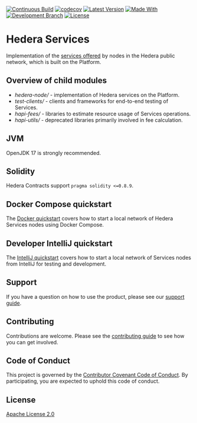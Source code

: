 [![Continuous Build](https://github.com/hashgraph/hedera-services/actions/workflows/continuous.yml/badge.svg)](.github/workflows/continuous.yml)
[![codecov](https://codecov.io/github/hashgraph/hedera-services/coverage.svg?branch=master&token=ZPMV8C93DV)](README.md)
[![Latest Version](https://img.shields.io/github/v/tag/hashgraph/hedera-services?sort=semver&label=version)](README.md)
[![Made With](https://img.shields.io/badge/made_with-java-blue)](https://github.com/hashgraph/hedera-services/)
[![Development Branch](https://img.shields.io/badge/docs-quickstart-green.svg)](docs/gradle-quickstart.md)
[![License](https://img.shields.io/badge/license-apache2-blue.svg)](LICENSE)

# Hedera Services

Implementation of the [services offered](https://github.com/hashgraph/hedera-protobufs) by
nodes in the Hedera public network, which is built on the Platform.

## Overview of child modules
* _hedera-node/_ - implementation of Hedera services on the Platform.
* _test-clients/_ - clients and frameworks for end-to-end testing of Services.
* _hapi-fees/_ - libraries to estimate resource usage of Services operations.
* _hapi-utils/_ - deprecated libraries primarily involved in fee calculation.

## JVM
OpenJDK 17 is strongly recommended.

## Solidity
Hedera Contracts support `pragma solidity <=0.8.9`.

## Docker Compose quickstart

The [Docker quickstart](docs/docker-quickstart.md) covers how to
start a local network of Hedera Services nodes using Docker Compose.

## Developer IntelliJ quickstart

The [IntelliJ quickstart](docs/intellij-quickstart.md) covers how to
start a local network of Services nodes from IntelliJ for testing and
development.

## Support

If you have a question on how to use the product, please see our
[support guide](https://github.com/hashgraph/.github/blob/main/SUPPORT.md).

## Contributing

Contributions are welcome. Please see the [contributing guide](https://github.com/hashgraph/.github/blob/main/CONTRIBUTING.md) to see how you can get involved.

## Code of Conduct

This project is governed by the [Contributor Covenant Code of Conduct](https://github.com/hashgraph/.github/blob/main/CODE_OF_CONDUCT.md). By participating, you are
expected to uphold this code of conduct.

## License

[Apache License 2.0](LICENSE)
